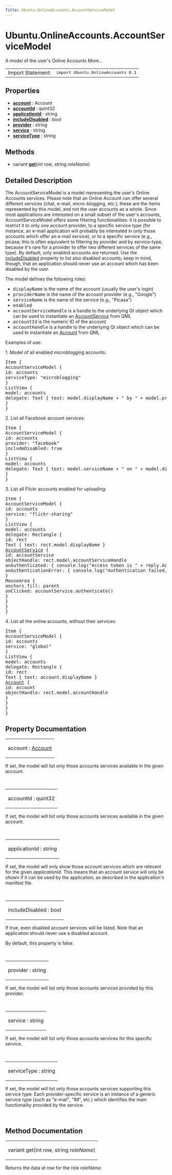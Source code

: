 ```yaml
---
Title: Ubuntu.OnlineAccounts.AccountServiceModel
---
```


# Ubuntu.OnlineAccounts.AccountServiceModel

<span class="subtitle"></span>
<!-- $$$AccountServiceModel-brief -->
<p>A model of the user's Online Accounts More...</p>
<!-- @@@AccountServiceModel -->
<table class="alignedsummary">
<tr><td class="memItemLeft rightAlign topAlign"> Import Statement:</td><td class="memItemRight bottomAlign"> </b><tt>import Ubuntu.OnlineAccounts 0.1</tt></td></tr></table><ul>
</ul>
<h2>Properties</h2>
<ul>
<li class="fn"><b><b><a href="#account-prop">account</a></b></b> : Account</li>
<li class="fn"><b><b><a href="#accountId-prop">accountId</a></b></b> : quint32</li>
<li class="fn"><b><b><a href="#applicationId-prop">applicationId</a></b></b> : string</li>
<li class="fn"><b><b><a href="#includeDisabled-prop">includeDisabled</a></b></b> : bool</li>
<li class="fn"><b><b><a href="#provider-prop">provider</a></b></b> : string</li>
<li class="fn"><b><b><a href="#service-prop">service</a></b></b> : string</li>
<li class="fn"><b><b><a href="#serviceType-prop">serviceType</a></b></b> : string</li>
</ul>
<h2>Methods</h2>
<ul>
<li class="fn">variant <b><b><a href="#get-method">get</a></b></b>(int <i>row</i>, string <i>roleName</i>)</li>
</ul>
<!-- $$$AccountServiceModel-description -->
<h2>Detailed Description</h2>
<p>The AccountServiceModel is a model representing the user's Online Accounts services. Please note that an Online Account can offer several different services (chat, e-mail, micro-blogging, etc.); these are the items represented by this model, and not the user accounts as a whole. Since most applications are interested on a small subset of the user's accounts, AccountServiceModel offers some filtering functionalities: it is possible to restrict it to only one account provider, to a specific service type (for instance, an e-mail application will probably be interested in only those accounts which offer an e-mail service), or to a specific service (e.g&#x2e;, picasa; this is often equivalent to filtering by provider and by service-type, because it's rare for a provider to offer two different services of the same type). By default, only enabled accounts are returned. Use the <a href="#includeDisabled-prop">includeDisabled</a> property to list also disabled accounts; keep in mind, though, that an application should never use an account which has been disabled by the user.</p>
<p>The model defines the following roles:</p>
<ul>
<li><tt>displayName</tt> is the name of the account (usually the user's login)</li>
<li><tt>providerName</tt> is the name of the account provider (e.g&#x2e;, &quot;Google&quot;)</li>
<li><tt>serviceName</tt> is the name of the service (e.g&#x2e;, &quot;Picasa&quot;)</li>
<li><tt>enabled</tt></li>
<li><tt>accountServiceHandle</tt> is a handle to the underlying Qt object which can be used to instantiate an <a href="Ubuntu.OnlineAccounts.AccountService.md">AccountService</a> from QML</li>
<li><tt>accountId</tt> is the numeric ID of the account</li>
<li><tt>accountHandle</tt> is a handle to the underlying Qt object which can be used to instantiate an <a href="Ubuntu.OnlineAccounts.Account.md">Account</a> from QML</li>
</ul>
<p>Examples of use:</p>
<p>1. Model of all enabled microblogging accounts:</p>
<pre class="qml"><span class="type">Item</span> {
<span class="type">AccountServiceModel</span> {
<span class="name">id</span>: <span class="name">accounts</span>
<span class="name">serviceType</span>: <span class="string">&quot;microblogging&quot;</span>
}
<span class="type">ListView</span> {
<span class="name">model</span>: <span class="name">accounts</span>
<span class="name">delegate</span>: <span class="name">Text</span> { <span class="name">text</span>: <span class="name">model</span>.<span class="name">displayName</span> <span class="operator">+</span> <span class="string">&quot; by &quot;</span> <span class="operator">+</span> <span class="name">model</span>.<span class="name">providerName</span> }
}
}</pre>
<p>2. List all Facebook account services:</p>
<pre class="qml"><span class="type">Item</span> {
<span class="type">AccountServiceModel</span> {
<span class="name">id</span>: <span class="name">accounts</span>
<span class="name">provider</span>: <span class="string">&quot;facebook&quot;</span>
<span class="name">includeDisabled</span>: <span class="number">true</span>
}
<span class="type">ListView</span> {
<span class="name">model</span>: <span class="name">accounts</span>
<span class="name">delegate</span>: <span class="name">Text</span> { <span class="name">text</span>: <span class="name">model</span>.<span class="name">serviceName</span> <span class="operator">+</span> <span class="string">&quot; on &quot;</span> <span class="operator">+</span> <span class="name">model</span>.<span class="name">displayName</span> }
}
}</pre>
<p>3. List all Flickr accounts enabled for uploading:</p>
<pre class="qml"><span class="type">Item</span> {
<span class="type">AccountServiceModel</span> {
<span class="name">id</span>: <span class="name">accounts</span>
<span class="name">service</span>: <span class="string">&quot;flickr-sharing&quot;</span>
}
<span class="type">ListView</span> {
<span class="name">model</span>: <span class="name">accounts</span>
<span class="name">delegate</span>: <span class="name">Rectangle</span> {
<span class="name">id</span>: <span class="name">rect</span>
<span class="type">Text</span> { <span class="name">text</span>: <span class="name">rect</span>.<span class="name">model</span>.<span class="name">displayName</span> }
<span class="type"><a href="Ubuntu.OnlineAccounts.AccountService.md">AccountService</a></span> {
<span class="name">id</span>: <span class="name">accountService</span>
<span class="name">objectHandle</span>: <span class="name">rect</span>.<span class="name">model</span>.<span class="name">accountServiceHandle</span>
<span class="name">onAuthenticated</span>: { <span class="name">console</span>.<span class="name">log</span>(<span class="string">&quot;Access token is &quot;</span> <span class="operator">+</span> <span class="name">reply</span>.<span class="name">AccessToken</span>) }
<span class="name">onAuthenticationError</span>: { <span class="name">console</span>.<span class="name">log</span>(<span class="string">&quot;Authentication failed, code &quot;</span> <span class="operator">+</span> <span class="name">error</span>.<span class="name">code</span>) }
}
<span class="type">MouseArea</span> {
<span class="name">anchors</span>.fill: <span class="name">parent</span>
<span class="name">onClicked</span>: <span class="name">accountService</span>.<span class="name">authenticate</span>()
}
}
}
}</pre>
<p>4. List all the online accounts, without their services:</p>
<pre class="qml"><span class="type">Item</span> {
<span class="type">AccountServiceModel</span> {
<span class="name">id</span>: <span class="name">accounts</span>
<span class="name">service</span>: <span class="string">&quot;global&quot;</span>
}
<span class="type">ListView</span> {
<span class="name">model</span>: <span class="name">accounts</span>
<span class="name">delegate</span>: <span class="name">Rectangle</span> {
<span class="name">id</span>: <span class="name">rect</span>
<span class="type">Text</span> { <span class="name">text</span>: <span class="name">account</span>.<span class="name">displayName</span> }
<span class="type"><a href="Ubuntu.OnlineAccounts.Account.md">Account</a></span> {
<span class="name">id</span>: <span class="name">account</span>
<span class="name">objectHandle</span>: <span class="name">rect</span>.<span class="name">model</span>.<span class="name">accountHandle</span>
}
}
}
}</pre>
<!-- @@@AccountServiceModel -->
<h2>Property Documentation</h2>
<!-- $$$account -->
<table class="qmlname"><tr valign="top"><td class="tblQmlPropNode"><p><span class="name">account</span> : <span class="type"><a href="Ubuntu.OnlineAccounts.Account.md">Account</a></span></p></td></tr></table><p>If set, the model will list only those accounts services available in the given account.</p>
<!-- @@@account -->
<br/>
<!-- $$$accountId -->
<table class="qmlname"><tr valign="top"><td class="tblQmlPropNode"><p><span class="name">accountId</span> : <span class="type">quint32</span></p></td></tr></table><p>If set, the model will list only those accounts services available in the given account.</p>
<!-- @@@accountId -->
<br/>
<!-- $$$applicationId -->
<table class="qmlname"><tr valign="top"><td class="tblQmlPropNode"><p><span class="name">applicationId</span> : <span class="type">string</span></p></td></tr></table><p>If set, the model will only show those account services which are relevant for the given <i>applicationId</i>. This means that an account service will only be shown if it can be used by the application, as described in the application's manifest file.</p>
<!-- @@@applicationId -->
<br/>
<!-- $$$includeDisabled -->
<table class="qmlname"><tr valign="top"><td class="tblQmlPropNode"><p><span class="name">includeDisabled</span> : <span class="type">bool</span></p></td></tr></table><p>If true, even disabled account services will be listed. Note that an application should never use a disabled account.</p>
<p>By default, this property is false.</p>
<!-- @@@includeDisabled -->
<br/>
<!-- $$$provider -->
<table class="qmlname"><tr valign="top"><td class="tblQmlPropNode"><p><span class="name">provider</span> : <span class="type">string</span></p></td></tr></table><p>If set, the model will list only those accounts services provided by this provider.</p>
<!-- @@@provider -->
<br/>
<!-- $$$service -->
<table class="qmlname"><tr valign="top"><td class="tblQmlPropNode"><p><span class="name">service</span> : <span class="type">string</span></p></td></tr></table><p>If set, the model will list only those accounts services for this specific service.</p>
<!-- @@@service -->
<br/>
<!-- $$$serviceType -->
<table class="qmlname"><tr valign="top"><td class="tblQmlPropNode"><p><span class="name">serviceType</span> : <span class="type">string</span></p></td></tr></table><p>If set, the model will list only those accounts services supporting this service type. Each provider-specific service is an instance of a generic service type (such as &quot;e-mail&quot;, &quot;IM&quot;, etc.) which identifies the main functionality provided by the service.</p>
<!-- @@@serviceType -->
<br/>
<h2>Method Documentation</h2>
<!-- $$$get -->
<table class="qmlname"><tr valign="top"><td class="tblQmlFuncNode"><p><span class="type">variant</span> <span class="name">get</span>(<span class="type">int</span><i> row</i>, <span class="type">string</span><i> roleName</i>)</p></td></tr></table><p>Returns the data at <i>row</i> for the role <i>roleName</i>.</p>
<!-- @@@get -->
<br/>
